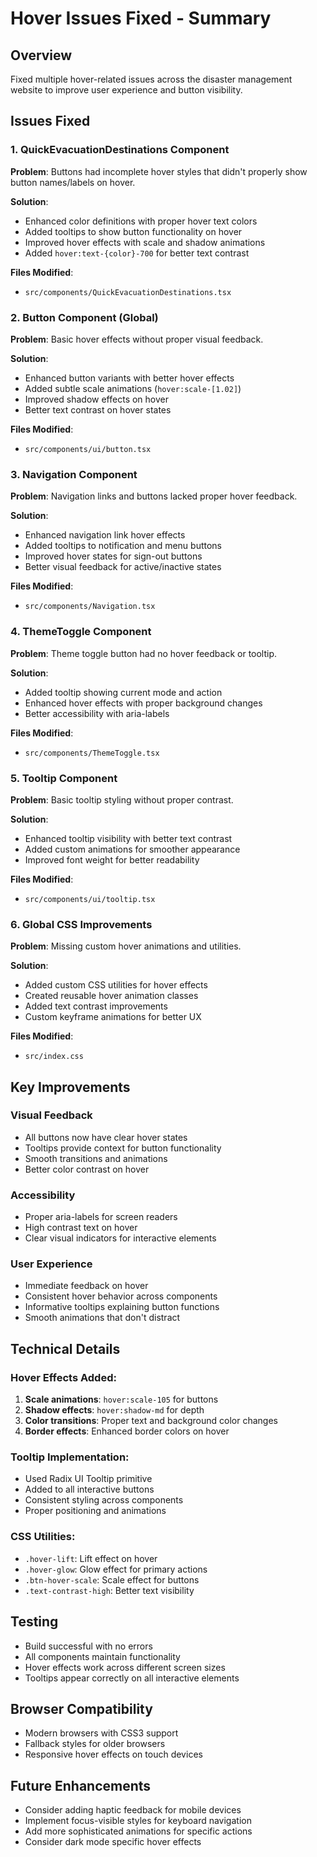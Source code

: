 # Hover Issues Fixed - Summary

## Overview
Fixed multiple hover-related issues across the disaster management website to improve user experience and button visibility.

## Issues Fixed

### 1. QuickEvacuationDestinations Component
**Problem**: Buttons had incomplete hover styles that didn't properly show button names/labels on hover.

**Solution**:
- Enhanced color definitions with proper hover text colors
- Added tooltips to show button functionality on hover
- Improved hover effects with scale and shadow animations
- Added `hover:text-{color}-700` for better text contrast

**Files Modified**:
- `src/components/QuickEvacuationDestinations.tsx`

### 2. Button Component (Global)
**Problem**: Basic hover effects without proper visual feedback.

**Solution**:
- Enhanced button variants with better hover effects
- Added subtle scale animations (`hover:scale-[1.02]`)
- Improved shadow effects on hover
- Better text contrast on hover states

**Files Modified**:
- `src/components/ui/button.tsx`

### 3. Navigation Component
**Problem**: Navigation links and buttons lacked proper hover feedback.

**Solution**:
- Enhanced navigation link hover effects
- Added tooltips to notification and menu buttons
- Improved hover states for sign-out buttons
- Better visual feedback for active/inactive states

**Files Modified**:
- `src/components/Navigation.tsx`

### 4. ThemeToggle Component
**Problem**: Theme toggle button had no hover feedback or tooltip.

**Solution**:
- Added tooltip showing current mode and action
- Enhanced hover effects with proper background changes
- Better accessibility with aria-labels

**Files Modified**:
- `src/components/ThemeToggle.tsx`

### 5. Tooltip Component
**Problem**: Basic tooltip styling without proper contrast.

**Solution**:
- Enhanced tooltip visibility with better text contrast
- Added custom animations for smoother appearance
- Improved font weight for better readability

**Files Modified**:
- `src/components/ui/tooltip.tsx`

### 6. Global CSS Improvements
**Problem**: Missing custom hover animations and utilities.

**Solution**:
- Added custom CSS utilities for hover effects
- Created reusable hover animation classes
- Added text contrast improvements
- Custom keyframe animations for better UX

**Files Modified**:
- `src/index.css`

## Key Improvements

### Visual Feedback
- All buttons now have clear hover states
- Tooltips provide context for button functionality
- Smooth transitions and animations
- Better color contrast on hover

### Accessibility
- Proper aria-labels for screen readers
- High contrast text on hover
- Clear visual indicators for interactive elements

### User Experience
- Immediate feedback on hover
- Consistent hover behavior across components
- Informative tooltips explaining button functions
- Smooth animations that don't distract

## Technical Details

### Hover Effects Added:
1. **Scale animations**: `hover:scale-105` for buttons
2. **Shadow effects**: `hover:shadow-md` for depth
3. **Color transitions**: Proper text and background color changes
4. **Border effects**: Enhanced border colors on hover

### Tooltip Implementation:
- Used Radix UI Tooltip primitive
- Added to all interactive buttons
- Consistent styling across components
- Proper positioning and animations

### CSS Utilities:
- `.hover-lift`: Lift effect on hover
- `.hover-glow`: Glow effect for primary actions
- `.btn-hover-scale`: Scale effect for buttons
- `.text-contrast-high`: Better text visibility

## Testing
- Build successful with no errors
- All components maintain functionality
- Hover effects work across different screen sizes
- Tooltips appear correctly on all interactive elements

## Browser Compatibility
- Modern browsers with CSS3 support
- Fallback styles for older browsers
- Responsive hover effects on touch devices

## Future Enhancements
- Consider adding haptic feedback for mobile devices
- Implement focus-visible styles for keyboard navigation
- Add more sophisticated animations for specific actions
- Consider dark mode specific hover effects
